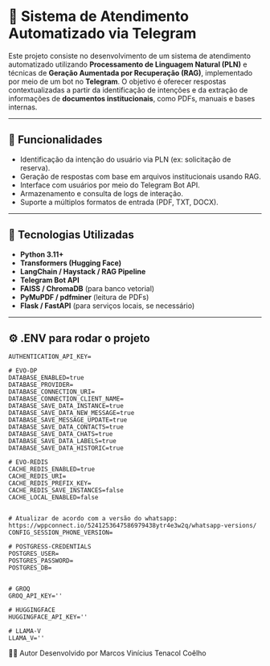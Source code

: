 # 🤖 Sistema de Atendimento Automatizado via Telegram

Este projeto consiste no desenvolvimento de um sistema de atendimento automatizado utilizando **Processamento de Linguagem Natural (PLN)** e técnicas de **Geração Aumentada por Recuperação (RAG)**, implementado por meio de um bot no **Telegram**. O objetivo é oferecer respostas contextualizadas a partir da identificação de intenções e da extração de informações de **documentos institucionais**, como PDFs, manuais e bases internas.

---

## 📌 Funcionalidades

- Identificação da intenção do usuário via PLN (ex: solicitação de reserva).
- Geração de respostas com base em arquivos institucionais usando RAG.
- Interface com usuários por meio do Telegram Bot API.
- Armazenamento e consulta de logs de interação.
- Suporte a múltiplos formatos de entrada (PDF, TXT, DOCX).

---

## 🧠 Tecnologias Utilizadas

- **Python 3.11+**
- **Transformers (Hugging Face)**
- **LangChain / Haystack / RAG Pipeline**
- **Telegram Bot API**
- **FAISS / ChromaDB** (para banco vetorial)
- **PyMuPDF / pdfminer** (leitura de PDFs)
- **Flask / FastAPI** (para serviços locais, se necessário)

---

## ⚙️ .ENV para rodar o projeto
```# EVO-GLOBAL-API-KEY
AUTHENTICATION_API_KEY=

# EVO-DP
DATABASE_ENABLED=true
DATABASE_PROVIDER=
DATABASE_CONNECTION_URI=
DATABASE_CONNECTION_CLIENT_NAME=
DATABASE_SAVE_DATA_INSTANCE=true
DATABASE_SAVE_DATA_NEW_MESSAGE=true
DATABASE_SAVE_MESSAGE_UPDATE=true
DATABASE_SAVE_DATA_CONTACTS=true
DATABASE_SAVE_DATA_CHATS=true
DATABASE_SAVE_DATA_LABELS=true
DATABASE_SAVE_DATA_HISTORIC=true

# EVO-REDIS
CACHE_REDIS_ENABLED=true
CACHE_REDIS_URI=
CACHE_REDIS_PREFIX_KEY=
CACHE_REDIS_SAVE_INSTANCES=false
CACHE_LOCAL_ENABLED=false


# Atualizar de acordo com a versão do whatsapp: https://wppconnect.io/5241253647586979438ytr4e3w2q/whatsapp-versions/
CONFIG_SESSION_PHONE_VERSION=

# POSTGRESS-CREDENTIALS
POSTGRES_USER=
POSTGRES_PASSWORD=
POSTGRES_DB=


# GROQ
GROQ_API_KEY=''

# HUGGINGFACE
HUGGINGFACE_API_KEY=''

# LLAMA-V
LLAMA_V=''
```

👨‍💻 Autor
Desenvolvido por Marcos Vinícius Tenacol Coêlho 

